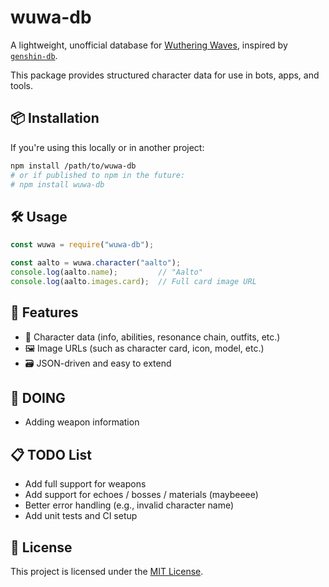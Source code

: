 # wuwa-db

A lightweight, unofficial database for [Wuthering Waves](https://wutheringwaves.kurogames.com/), inspired by [`genshin-db`](https://www.npmjs.com/package/genshin-db).
<p>This package provides structured character data for use in bots, apps, and tools.</p>

## 📦 Installation

If you're using this locally or in another project:

```bash
npm install /path/to/wuwa-db
# or if published to npm in the future:
# npm install wuwa-db
```

## 🛠️ Usage
```js
const wuwa = require("wuwa-db");

const aalto = wuwa.character("aalto");
console.log(aalto.name);         // "Aalto"
console.log(aalto.images.card);  // Full card image URL
```

## 📁 Features
+ 🧍 Character data (info, abilities, resonance chain, outfits, etc.)
+ 🖼️ Image URLs (such as character card, icon, model, etc.)
+ 🗃️ JSON-driven and easy to extend

## 🚧 DOING
 + Adding weapon information

## 📋 TODO List
 + Add full support for weapons
 + Add support for echoes / bosses / materials (maybeeee)
 + Better error handling (e.g., invalid character name)
 + Add unit tests and CI setup

## 📄 License
This project is licensed under the [MIT License](LICENSE).

